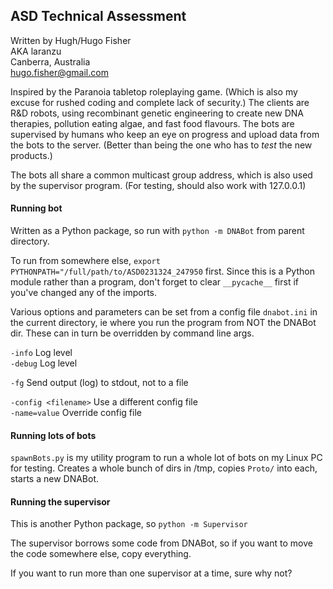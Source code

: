 
## ASD Technical Assessment

Written by Hugh/Hugo Fisher \
AKA laranzu \
Canberra, Australia \
hugo.fisher@gmail.com

Inspired by the Paranoia tabletop roleplaying game. (Which is also my excuse
for rushed coding and complete lack of security.) The clients are R&D robots,
using recombinant genetic engineering to create new DNA therapies, pollution
eating algae, and fast food flavours. The bots are supervised by humans who
keep an eye on progress and upload data from the bots to the server. (Better
than being the one who has to _test_ the new products.)

The bots all share a common multicast group address, which is also used by
the supervisor program. (For testing, should also work with 127.0.0.1)


#### Running bot

Written as a Python package, so run with `python -m DNABot` from parent
directory.

To run from somewhere else, `export PYTHONPATH="/full/path/to/ASD0231324_247950`
first. Since this is a Python module rather than a program, don't forget to clear
`__pycache__` first if you've changed any of the imports.

Various options and parameters can be set from a config file `dnabot.ini` in the
current directory, ie where you run the program from NOT the DNABot dir. These
can in turn be overridden by command line args.


`-info`     Log level \
`-debug`    Log level

`-fg`       Send output (log) to stdout, not to a file

`-config <filename>`  Use a different config file   \
`-name=value`         Override config file


#### Running lots of bots

`spawnBots.py` is my utility program to run a whole lot of bots on my Linux
PC for testing. Creates a whole bunch of dirs in /tmp, copies `Proto/` into
each, starts a new DNABot.


#### Running the supervisor

This is another Python package, so `python -m Supervisor`

The supervisor borrows some code from DNABot, so if you want to move the code
somewhere else, copy everything.

If you want to run more than one supervisor at a time, sure why not?
